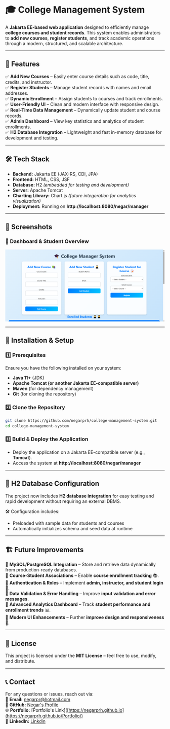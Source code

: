 # 🎓 College Management System  

A **Jakarta EE-based web application** designed to efficiently manage **college courses and student records**. This system enables administrators to **add new courses**, **register students**, and track academic operations through a modern, structured, and scalable architecture.

---

## 🚀 Features  
✅ **Add New Courses** – Easily enter course details such as code, title, credits, and instructor.  
✅ **Register Students** – Manage student records with names and email addresses.  
✅ **Dynamic Enrollment** – Assign students to courses and track enrollments.  
✅ **User-Friendly UI** – Clean and modern interface with responsive design.  
✅ **Real-Time Data Management** – Dynamically update student and course records.  
✅ **Admin Dashboard** – View key statistics and analytics of student enrollments.  
✅ **H2 Database Integration** – Lightweight and fast in-memory database for development and testing.  

---

## 🛠️ Tech Stack  
- **Backend:** Jakarta EE (JAX-RS, CDI, JPA)  
- **Frontend:** HTML, CSS, JSF  
- **Database:** H2 *(embedded for testing and development)* 
- **Server:** Apache Tomcat  
- **Charting Library:** Chart.js *(future integeration for analytics visualization)*  
- **Deployment:** Running on **http://localhost:8080/negar/manager**  

---

## 📸 Screenshots  

### 🔹 **Dashboard & Student Overview**  
![College Management System](home.png)  

---

## 🔧 Installation & Setup  

### **1️⃣ Prerequisites**  
Ensure you have the following installed on your system:  
- **Java 11+** (JDK)  
- **Apache Tomcat (or another Jakarta EE-compatible server)**  
- **Maven** (for dependency management)  
- **Git** (for cloning the repository)  

### **2️⃣ Clone the Repository**  
```sh
git clone https://github.com/negarprh/college-management-system.git
cd college-management-system
```

### **3️⃣ Build & Deploy the Application**  
- Deploy the application on a Jakarta EE-compatible server (e.g., **Tomcat**).  
- Access the system at **http://localhost:8080/negar/manager**

---

## 🧪 H2 Database Configuration  
The project now includes **H2 database integration** for easy testing and rapid development without requiring an external DBMS.  

🛠️ Configuration includes:  
- Preloaded with sample data for students and courses  
- Automatically initializes schema and seed data at runtime  

---

## 🏗️ Future Improvements  
🔹 **MySQL/PostgreSQL Integration** – Store and retrieve data dynamically from production-ready databases.  
🔹 **Course-Student Associations** – Enable **course enrollment tracking** 📚.  
🔹 **Authentication & Roles** – Implement **admin, instructor, and student login** 🔑.  
🔹 **Data Validation & Error Handling** – Improve **input validation and error messages**.  
🔹 **Advanced Analytics Dashboard** – Track **student performance and enrollment trends** 📊.  
🔹 **Modern UI Enhancements** – Further **improve design and responsiveness** 🎨.  

---

## 📜 License  
This project is licensed under the **MIT License** – feel free to use, modify, and distribute.  

---

## 📞 Contact  
For any questions or issues, reach out via:  
📧 **Email:** negarpr@hotmail.com  
🔗 **GitHub:** [Negar's Profile](https://github.com/negarprh)  
🌐 **Portfolio:** [Portfolio's Link]([https://negarprh.github.io](https://negarprh.github.io/Portfolio/)  
🔗 **LinkedIn:** [Linkdin](https://www.linkedin.com/in/negar-pirasteh/)
